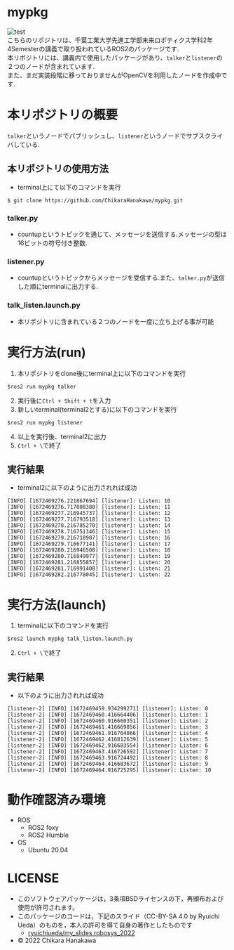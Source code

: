 # mypkg
![test](https://github.com/ChikaraHanakawa/mypkg/actions/workflows/test.yml/badge.svg)  
こちらのリポジトリは、千葉工業大学先進工学部未来ロボティクス学科2年4Semesterの講義で取り扱われているROS2のパッケージです.  
本リポジトリには、講義内で使用したパッケージがあり、`talker`と`listener`の２つのノードが含まれています.  
また、まだ実装段階に移っておりませんがOpenCVを利用したノードを作成中です.  
# 本リポジトリの概要
`talker`というノードでパブリッシュし、`listener`というノードでサブスクライバしている.  
## 本リポジトリの使用方法
- terminal上にて以下のコマンドを実行  
```
$ git clone https://github.com/ChikaraHanakawa/mypkg.git
```
### talker.py
- countupというトピックを通じて、メッセージを送信する.メッセージの型は16ビットの符号付き整数.  
### listener.py
- countupというトピックからメッセージを受信する.また、`talker.py`が送信した順にterminalに出力する.  
### talk_listen.launch.py
- 本リポジトリに含まれている２つのノードを一度に立ち上げる事が可能
# 実行方法(run)
1. 本リポジトリをclone後にterminal上に以下のコマンドを実行  
```
$ros2 run mypkg talker
```
2. 実行後に`Ctrl + Shift + t`を入力  
3. 新しいterminal(terminal2とする)に以下のコマンドを実行
```
$ros2 run mypkg listener
```
4. 以上を実行後、terminal2に出力  
5. `Ctrl + \`で終了  
## 実行結果
- terminal2に以下のように出力されれば成功  
```
[INFO] [1672469276.221867694] [listener]: Listen: 10
[INFO] [1672469276.717008380] [listener]: Listen: 11
[INFO] [1672469277.216945737] [listener]: Listen: 12
[INFO] [1672469277.716793518] [listener]: Listen: 13
[INFO] [1672469278.216785270] [listener]: Listen: 14
[INFO] [1672469278.716751346] [listener]: Listen: 15
[INFO] [1672469279.216718907] [listener]: Listen: 16
[INFO] [1672469279.716677141] [listener]: Listen: 17
[INFO] [1672469280.216946508] [listener]: Listen: 18
[INFO] [1672469280.716849977] [listener]: Listen: 19
[INFO] [1672469281.216855857] [listener]: Listen: 20
[INFO] [1672469281.716991408] [listener]: Listen: 21
[INFO] [1672469282.216778045] [listener]: Listen: 22
```
# 実行方法(launch)
1. terminalに以下のコマンドを実行  
```
$ros2 launch mypkg talk_listen.launch.py
```
2. `Ctrl + \`で終了  
## 実行結果
- 以下のように出力されれば成功
```
[listener-2] [INFO] [1672469459.934299271] [listener]: Listen: 0
[listener-2] [INFO] [1672469460.416664406] [listener]: Listen: 1
[listener-2] [INFO] [1672469460.916660351] [listener]: Listen: 2
[listener-2] [INFO] [1672469461.416669856] [listener]: Listen: 3
[listener-2] [INFO] [1672469461.916764066] [listener]: Listen: 4
[listener-2] [INFO] [1672469462.416812639] [listener]: Listen: 5
[listener-2] [INFO] [1672469462.916683554] [listener]: Listen: 6
[listener-2] [INFO] [1672469463.416726592] [listener]: Listen: 7
[listener-2] [INFO] [1672469463.916724492] [listener]: Listen: 8
[listener-2] [INFO] [1672469464.416683672] [listener]: Listen: 9
[listener-2] [INFO] [1672469464.916725295] [listener]: Listen: 10
```
# 動作確認済み環境
- ROS
  - ROS2 foxy
  - ROS2 Humble
- OS
  - Ubuntu 20.04 
# LICENSE
  - このソフトウェアパッケージは，3条項BSDライセンスの下，再頒布および使用が許可されます。
  - このパッケージのコードは，下記のスライド（CC-BY-SA 4.0 by Ryuichi Ueda）のものを，本人の許可を得て自身の著作としたものです
    - [ryuichiueda/my_slides robosys_2022](https://github.com/ryuichiueda/my_slides/tree/master/robosys_2022)
  - © 2022 Chikara Hanakawa
